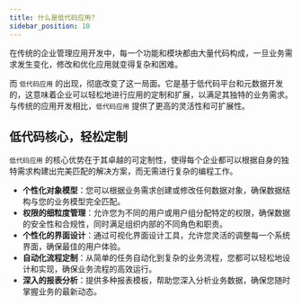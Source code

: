 ```yaml
---
title: 什么是低代码应用?
sidebar_position: 10
---
```



在传统的企业管理应用开发中，每一个功能和模块都由大量代码构成，一旦业务需求发生变化，修改和优化应用就变得复杂和困难。

而 `低代码应用` 的出现，彻底改变了这一局面。它是基于低代码平台和元数据开发的，这意味着企业可以轻松地进行应用的定制和扩展，以满足其独特的业务需求。与传统的应用开发相比，`低代码应用` 提供了更高的灵活性和可扩展性。

## 低代码核心，轻松定制

`低代码应用` 的核心优势在于其卓越的可定制性，使得每个企业都可以根据自身的独特需求构建出完美匹配的解决方案，而无需进行复杂的编程工作。

- **个性化对象模型**：您可以根据业务需求创建或修改任何数据对象，确保数据结构与您的业务模型完全匹配。
- **权限的细粒度管理**：允许您为不同的用户或用户组分配特定的权限，确保数据的安全性和合规性，同时满足组织内部的不同角色和职责。
- **个性化的界面设计**：通过可视化界面设计工具，允许您灵活的调整每一个系统界面，确保最佳的用户体验。
- **自动化流程定制**：从简单的任务自动化到复杂的业务流程，您都可以轻松地设计和实现，确保业务流程的高效运行。
- **深入的报表分析**：提供多种报表模板，帮助您深入分析业务数据，确保您随时掌握业务的最新动态。

